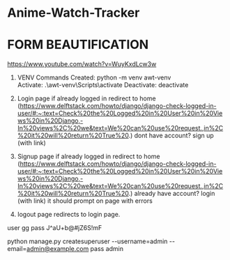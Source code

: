 # Anime-Watch-Tracker

# FORM BEAUTIFICATION

https://www.youtube.com/watch?v=WuyKxdLcw3w

1. VENV Commands
   Created: python -m venv awt-venv  
   Activate: .\awt-venv\Scripts\activate
   Deactivate: deactivate

2. Login page
   if already logged in redirect to home (https://www.delftstack.com/howto/django/django-check-logged-in-user/#:~:text=Check%20the%20Logged%20in%20User%20in%20Views%20in%20Django,-In%20views%2C%20we&text=We%20can%20use%20request.,in%2C%20it%20will%20return%20True%20.)
   dont have account? sign up (with link)

3. Signup page
   if already logged in redirect to home (https://www.delftstack.com/howto/django/django-check-logged-in-user/#:~:text=Check%20the%20Logged%20in%20User%20in%20Views%20in%20Django,-In%20views%2C%20we&text=We%20can%20use%20request.,in%2C%20it%20will%20return%20True%20.)
   already have account? login (with link)
   it should prompt on page with errors

4. logout page
   redirects to login page.

user gg
pass J^aU+b@#jZ6S!mF

python manage.py createsuperuser --username=admin --email=admin@example.com
pass admin
